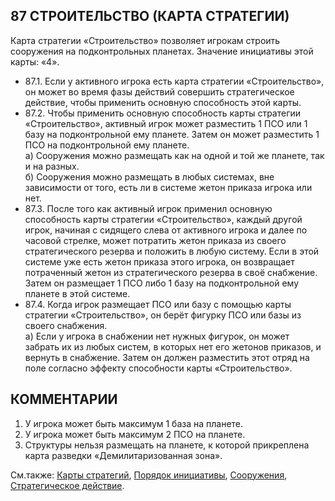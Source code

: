 87 СТРОИТЕЛЬСТВО (КАРТА СТРАТЕГИИ)
---

Карта стратегии «Строительство» позволяет игрокам строить сооружения на подконтрольных планетах. Значение инициативы этой карты: «4».
* 87.1. Если у активного игрока есть карта стратегии «Строительство», он может во время фазы действий совершить стратегическое действие, чтобы применить основную способность этой карты.
* 87.2. Чтобы применить основную способность карты стратегии «Строительство», активный игрок может разместить 1 ПСО или 1 базу на подконтрольной ему планете. Затем он может разместить 1 ПСО на подконтрольной ему планете.  
   а) Сооружения можно размещать как на одной и той же планете, так и на разных.  
   б) Сооружения можно размещать в любых системах, вне зависимости от того, есть ли в системе жетон приказа игрока или нет.
* 87.3. После того как активный игрок применил основную способность карты стратегии «Строительство», каждый другой игрок, начиная с сидящего слева от активного игрока и далее по часовой стрелке, может потратить жетон приказа из своего стратегического резерва и положить в любую систему. Если в этой системе уже есть жетон приказа этого игрока, он возвращает потраченный жетон из стратегического резерва в своё снабжение. Затем он размещает 1 ПСО либо 1 базу на подконтрольной ему планете в этой системе.
* 87.4. Когда игрок размещает ПСО или базу с помощью карты стратегии «Строительство», он берёт фигурку ПСО или базы из своего снабжения.  
   а) Если у игрока в снабжении нет нужных фигурок, он может забрать их из любых систем, в которых нет его жетонов приказов, и вернуть в снабжение. Затем он должен разместить этот отряд на поле согласно эффекту способности карты «Строительство».

КОММЕНТАРИИ
---
1) У игрока может быть максимум 1 база на планете.
2) У игрока может быть максимум 2 ПСО на планете.
3) Структуры нельзя размещать на планете, к которой прикреплена карта разведки «Демилитаризованная зона».

См.также: [Карты стратегий](strategy_cards.md), [Порядок инициативы](initiative_order.md), [Сооружения](structures.md), [Стратегическое действие](strategic_action.md).
